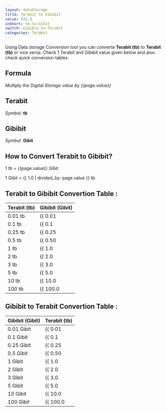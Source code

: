 ```yaml
---
layout: dataStorage
title: Terabit to Gibibit
value: 931.3
inShort: tb-to-Gibit
switch: Gibibit-to-Terabit
categories: Terabit
---
```


Using Data storage Conversion tool you can converte **Terabit (tb)** to **Terabit (tb)** or vice versa. Check 1 Terabit and Gibibit value given below and also check quick conversion tables.

## Formula
*Multiply the Digital Storage value by {{page.value}}*

## Terabit
*Symbol:* **tb**

## Gibibit
*Symbol:* **Gibit**

## How to Convert Terabit to Gibibit?

1 tb = {{page.value}} Gibit

1 Gibit = {{ 1.0 | divided_by: page.value }} tb


## Terabit to Gibibit Convertion Table :

| Terabit (tb) | Gibibit (Gibit) |
| ---- | ---- |
| 0.01 tb | {{ 0.01 | times: page.value }} Gibit |
| 0.1 tb | {{ 0.1 | times: page.value }} Gibit |
| 0.25 tb | {{ 0.25 | times: page.value }} Gibit |
| 0.5 tb | {{ 0.50 | times: page.value }} Gibit |
| 1 tb | {{ 1.0 | times: page.value }} Gibit |
| 2 tb | {{ 2.0 | times: page.value }} Gibit |
| 3 tb | {{ 3.0 | times: page.value }} Gibit |
| 5 tb | {{ 5.0 | times: page.value }} Gibit |
| 10 tb | {{ 10.0 | times: page.value }} Gibit |
| 100 tb | {{ 100.0 | times: page.value }} Gibit |

## Gibibit to Terabit Convertion Table :

| Gibibit (Gibit) | Terabit (tb) |
| ---- | ---- |
| 0.01 Gibit | {{ 0.01 | divided_by: page.value }} tb |
| 0.1 Gibit | {{ 0.1 | divided_by: page.value }} tb |
| 0.25 Gibit | {{ 0.25 | divided_by: page.value }} tb |
| 0.5 Gibit | {{ 0.50 | divided_by: page.value }} tb |
| 1 Gibit | {{ 1.0 | divided_by: page.value }} tb |
| 2 Gibit | {{ 2.0 | divided_by: page.value }} tb |
| 3 Gibit | {{ 3.0 | divided_by: page.value }} tb |
| 5 Gibit | {{ 5.0 | divided_by: page.value }} tb |
| 10 Gibit | {{ 10.0 | divided_by: page.value }} tb |
| 100 Gibit | {{ 100.0 | divided_by: page.value }} tb |


<script>
document.getElementById('selectInput')[14].selected = true
document.getElementById('selectOutput')[11].selected = true
</script>
